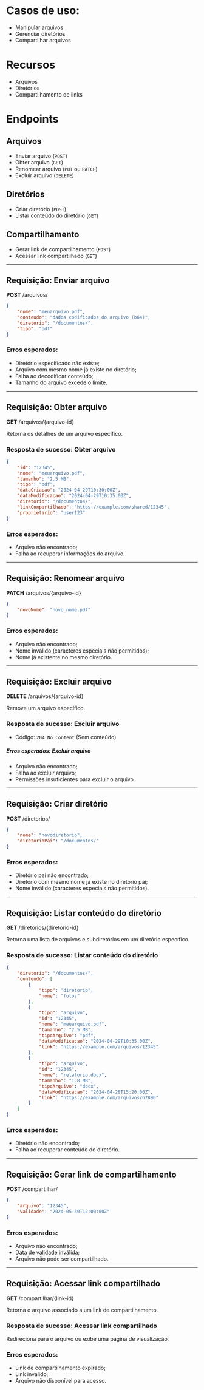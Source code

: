 # Casos de uso:

- Manipular arquivos
- Gerenciar diretórios
- Compartilhar arquivos

# Recursos

- Arquivos
- Diretórios
- Compartilhamento de links

# Endpoints

## Arquivos

- Enviar arquivo (`POST`)
- Obter arquivo (`GET`)
- Renomear arquivo (`PUT` ou `PATCH`)
- Excluir arquivo (`DELETE`)

## Diretórios

- Criar diretório (`POST`)
- Listar conteúdo do diretório (`GET`)

## Compartilhamento

- Gerar link de compartilhamento (`POST`)
- Acessar link compartilhado (`GET`)

---

## Requisição: Enviar arquivo

**POST** /arquivos/

````json
{
    "nome": "meuarquivo.pdf",
    "conteudo": "dados codificados do arquivo (b64)",
    "diretorio": "/documentos/",
    "tipo": "pdf"
}
````

### Erros esperados:

- Diretório especificado não existe;
- Arquivo com mesmo nome já existe no diretório;
- Falha ao decodificar conteúdo;
- Tamanho do arquivo excede o limite.

---

## Requisição: Obter arquivo

**GET** /arquivos/{arquivo-id}

Retorna os detalhes de um arquivo específico.

### Resposta de sucesso: Obter arquivo

````json
{
    "id": "12345",
    "nome": "meuarquivo.pdf",
    "tamanho": "2.5 MB",
    "tipo": "pdf",
    "dataCriacao": "2024-04-29T10:30:00Z",
    "dataModificacao": "2024-04-29T10:35:00Z",
    "diretorio": "/documentos/",
    "linkCompartilhado": "https://example.com/shared/12345",
    "proprietario": "user123"
}
````

### Erros esperados:

- Arquivo não encontrado;
- Falha ao recuperar informações do arquivo.

---

## Requisição: Renomear arquivo

**PATCH** /arquivos/{arquivo-id}

````json
{
    "novoNome": "novo_nome.pdf"
}
````

### Erros esperados:

- Arquivo não encontrado;
- Nome inválido (caracteres especiais não permitidos);
- Nome já existente no mesmo diretório.

---

## Requisição: Excluir arquivo

**DELETE** /arquivos/{arquivo-id}

Remove um arquivo específico.

### Resposta de sucesso: Excluir arquivo

- Código: `204 No Content`
  (Sem conteúdo)

##### Erros esperados: Excluir arquivo

- Arquivo não encontrado;
- Falha ao excluir arquivo;
- Permissões insuficientes para excluir o arquivo.

---

## Requisição: Criar diretório

**POST** /diretorios/

````json
{
    "nome": "novodiretorio",
    "diretorioPai": "/documentos/" 
}
````

### Erros esperados:

- Diretório pai não encontrado;
- Diretório com mesmo nome já existe no diretório pai;
- Nome inválido (caracteres especiais não permitidos).

---

## Requisição: Listar conteúdo do diretório

**GET** /diretorios/{diretorio-id}

Retorna uma lista de arquivos e subdiretórios em um diretório específico.

### Resposta de sucesso: Listar conteúdo do diretório

````json
{
    "diretorio": "/documentos/",
    "conteudo": [
        {
            "tipo": "diretorio",
            "nome": "fotos"
        },
        {
            "tipo": "arquivo",
            "id": "12345",
            "nome": "meuarquivo.pdf",
            "tamanho": "2.5 MB",
            "tipoArquivo": "pdf",
            "dataModificacao": "2024-04-29T10:35:00Z",
            "link": "https://example.com/arquivos/12345"
        },
        {
            "tipo": "arquivo",
            "id": "12345",
            "nome": "relatorio.docx",
            "tamanho": "1.8 MB",
            "tipoArquivo": "docx",
            "dataModificacao": "2024-04-28T15:20:00Z",
            "link": "https://example.com/arquivos/67890"
        }
    ]
}
````

### Erros esperados:

- Diretório não encontrado;
- Falha ao recuperar conteúdo do diretório.

---

## Requisição: Gerar link de compartilhamento

**POST** /compartilhar/

````json
{
    "arquivo": "12345",
    "validade": "2024-05-30T12:00:00Z"
}
````

### Erros esperados:

- Arquivo não encontrado;
- Data de validade inválida;
- Arquivo não pode ser compartilhado.

---

## Requisição: Acessar link compartilhado

**GET** /compartilhar/{link-id}

Retorna o arquivo associado a um link de compartilhamento.

### Resposta de sucesso: Acessar link compartilhado

Redireciona para o arquivo ou exibe uma página de visualização.

### Erros esperados:

- Link de compartilhamento expirado;
- Link inválido;
- Arquivo não disponível para acesso.
